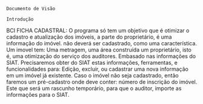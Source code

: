 	
	
	
	Documento de Visão
	
	Introdução


BCI FICHA CADASTRAL:
O programa só tem um objetivo que é otimizar o cadastro e atualização dos imóveis, 
a parte do proprietário, é uma informação do imóvel. não deverá ser cadastrado, como uma característica.
Um imovel tem: Uma metragem, uma área construída um proprietário, isto é, uma otimização do serviço dos auditores.
Embasado nas informações do SIAT.
Precisaremos obter do SIAT estas informações, ferramentas, e funcionalidades para:
Edição, excluir, ou cadastrar uma nova informação em um imóvel já existente.
Caso o imóvel não seja cadastrado, então faremos um pré-cadastro onde deve conter:
número de inscrição do imóvel. Este que será um rascunho temporário, para que o auditor, importe as informações para o SIAT.
